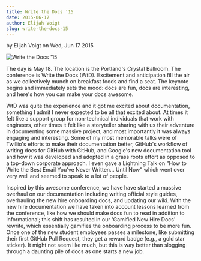 ```yaml
---
title: Write the Docs '15
date: 2015-06-17
author: Elijah Voigt
slug: write-the-docs-15
---
```

by Elijah Voigt on Wed, Jun 17 2015

![Write the Docs '15](/images/document-all-the-things.jpg#blog)

The day is May 18. The location is the Portland's Crystal Ballroom. The
conference is Write the Docs (WtD). Excitement and anticipation fill the air as
we collectively munch on breakfast foods and find a seat. The keynote begins and
immediately sets the mood: docs are fun, docs are interesting, and here's how
you can make your docs awesome.

WtD was quite the experience and it got me excited about documentation,
something I admit I never expected to be all that excited about. At times it
felt like a support group for non-technical individuals that work with
engineers, other times it felt like a storyteller sharing with us their
adventure in documenting some massive project, and most importantly it was
always engaging and interesting. Some of my most memorable talks were of
Twillio's efforts to make their documentation better, GitHub's workflow of
writing docs for GitHub with GitHub, and Google's new documentation tool and how
it was developed and adopted in a grass roots effort as opposed to a top-down
corporate approach. I even gave a Lightning Talk on "How to Write the Best Email
You've Never Written... Until Now" which went over very well and seemed to speak
to a lot of people.

Inspired by this awesome conference, we have have started a massive overhaul on
our documentation including writing official style guides, overhauling the new
hire onboarding docs, and updating our wiki. With the new hire documentation we
have taken into account lessons learned from the conference, like how we should
make docs fun to read in addition to informational; this shift has resulted in
our 'Gamified New Hire Docs' rewrite, which essentially gamifies the onboarding
process to be more fun. Once one of the new student employees passes a
milestone, like submitting their first GitHub Pull Request, they get a reward
badge (e.g., a gold star sticker). It might not seem like much, but this is way
better than slogging through a daunting pile of docs as one starts a new job.
